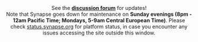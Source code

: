 

<div align="center" class="alert alert-info">
See the <strong><a href="https://www.synapse.org/#!Synapse:syn22277124/discussion/" target="_blank">discussion forum</a></strong> for updates!
</div>


<div align="center" class="alert alert-warning">
Note that Synapse goes down for maintenance on <strong>Sunday evenings (8pm - 12am Pacific Time; Mondays, 5-9am Central European Time)</strong>. Please check <a href="http://status.synapse.org/" target="_blank">status.synapse.org</a> for platform status, in case you encounter any issues accessing the site outside this window.
</div>
